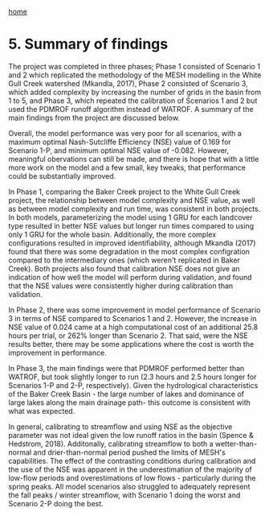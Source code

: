 ---
---

[home](home.html)

# 5. Summary of findings

The project was completed in three phases; Phase 1 consisted of Scenario 1 and 2 which replicated the methodology of the MESH modelling in the White Gull Creek watershed (Mkandla, 2017), Phase 2 consisted of Scenario 3, which added complexity by increasing the number of grids in the basin from 1 to 5, and Phase 3, which repeated the calibration of Scenarios 1 and 2 but used the PDMROF runoff algorithm instead of WATROF. A summary of the main findings from the project are discussed below.

Overall, the model performance was very poor for all scenarios, with a maximum optimal Nash-Sutcliffe Efficiency (NSE) value of 0.169 for Scenario 1-P, and minimum optimal NSE value of -0.082. However, meaningful obervations can still be made, and there is hope that with a little more work on the model and a few small, key tweaks, that performance could be substantially improved. 

In Phase 1, comparing the Baker Creek project to the White Gull Creek project, the relationship between model complexity and NSE value, as well as between model complexity and run time, was consistent in both projects. In both models, parameterizing the model using 1 GRU for each landcover type resulted in better NSE values but longer run times compared to using only 1 GRU for the whole basin. Additionally, the more complex configurations resulted in improved identifiability, although Mkandla (2017) found that there was some degradation in the most complex configration compared to the intermediary ones (which weren't replicated in Baker Creek). Both projects also found that calibration NSE does not give an indication of how well the model will perform during validation, and found that the NSE values were consistently higher during calibration than validation.

In Phase 2, there was some improvement in model performance of Scenario 3 in terms of NSE compared to Scenarios 1 and 2. However, the increase in NSE value of 0.024 came at a high computational cost of an additional 25.8 hours per trial, or 262% longer than Scenario 2. That said, were the NSE results better, there may be some applications where the cost is worth the improvement in performance.

In Phase 3, the main findings were that PDMROF performed better than WATROF, but took slightly longer to run (2.3 hours and 2.5 hours longer for Scenarios 1-P and 2-P, respectively). Given the hydrological characteristics of the Baker Creek Basin - the large number of lakes and dominance of large lakes along the main drainage path- this outcome is consistent with what was expected.  

In general, calibrating to streamflow and using NSE as the objective parameter was not ideal given the low runoff ratios in the basin (Spence & Hedstrom, 2018). Additonally, calibrating streamflow to both a wetter-than-normal and drier-than-normal period pushed the limits of MESH's capabilities. The effect of the contrasting conditions during calibration and the use of the NSE was apparent in the underestimation of the majority of low-flow periods and overestimations of low flows - particularly during the spring peaks. All model scenarios also struggled to adequately represent the fall peaks / winter streamflow, with Scenario 1 doing the worst and Scenario 2-P doing the best.

